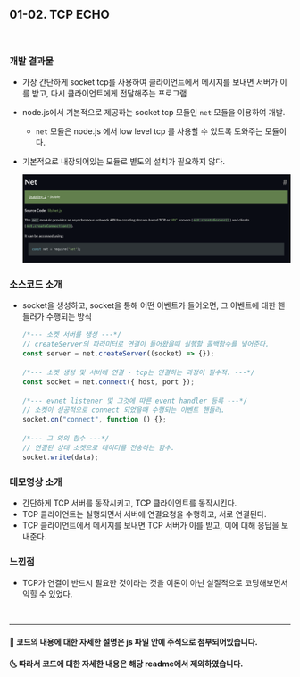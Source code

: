 ## 01-02. TCP ECHO

<br>

### 개발 결과물

- 가장 간단하게 socket tcp를 사용하여 클라이언트에서 메시지를 보내면 서버가 이를 받고, 다시 클라이언트에게 전달해주는 프로그램
- node.js에서 기본적으로 제공하는 socket tcp 모듈인 `net` 모듈을 이용하여 개발.
  - `net` 모듈은 node.js 에서 low level tcp 를 사용할 수 있도록 도와주는 모듈이다.
- 기본적으로 내장되어있는 모듈로 별도의 설치가 필요하지 않다.

  ![1](./1.png)

### 소스코드 소개

- socket을 생성하고, socket을 통해 어떤 이벤트가 들어오면, 그 이벤트에 대한 핸들러가 수행되는 방식

  ```js
  /*--- 소켓 서버를 생성 ---*/
  // createServer의 파라미터로 연결이 들어왔을때 실행할 콜백함수를 넣어준다.
  const server = net.createServer((socket) => {});

  /*--- 소켓 생성 및 서버에 연결 - tcp는 연결하는 과정이 필수적. ---*/
  const socket = net.connect({ host, port });

  /*--- evnet listener 및 그것에 따른 event handler 등록 ---*/
  // 소켓이 성공적으로 connect 되었을때 수행되는 이벤트 핸들러.
  socket.on("connect", function () {};

  /*--- 그 외의 함수 ---*/
  // 연결된 상대 소켓으로 데이터를 전송하는 함수.
  socket.write(data);
  ```

### 데모영상 소개

- 간단하게 TCP 서버를 동작시키고, TCP 클라이언트를 동작시킨다.
- TCP 클라이언트는 실행되면서 서버에 연결요청을 수행하고, 서로 연결된다.
- TCP 클라이언트에서 메시지를 보내면 TCP 서버가 이를 받고, 이에 대해 응답을 보내준다.

### 느낀점

- TCP가 연결이 반드시 필요한 것이라는 것을 이론이 아닌 실질적으로 코딩해보면서 익힐 수 있었다.

<br>

---

#### 🌛 코드의 내용에 대한 자세한 설명은 js 파일 안에 주석으로 첨부되어있습니다.

#### 🌜 따라서 코드에 대한 자세한 내용은 해당 readme에서 제외하였습니다.
